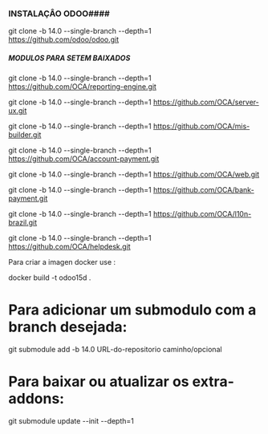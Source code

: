 ### INSTALAÇÂO ODOO####

git clone -b 14.0 --single-branch --depth=1 https://github.com/odoo/odoo.git

##### MODULOS PARA SETEM BAIXADOS ################

git clone -b 14.0 --single-branch --depth=1  https://github.com/OCA/reporting-engine.git


git clone -b 14.0 --single-branch --depth=1  https://github.com/OCA/server-ux.git


git clone -b 14.0 --single-branch --depth=1  https://github.com/OCA/mis-builder.git


git clone -b 14.0 --single-branch --depth=1  https://github.com/OCA/account-payment.git


git clone -b 14.0 --single-branch --depth=1  https://github.com/OCA/web.git



git clone -b 14.0 --single-branch --depth=1  https://github.com/OCA/bank-payment.git



git clone -b 14.0 --single-branch --depth=1  https://github.com/OCA/l10n-brazil.git


git clone -b 14.0 --single-branch --depth=1  https://github.com/OCA/helpdesk.git


Para criar a imagen docker use :

docker build -t  odoo15d .

# Para adicionar um submodulo com a branch desejada:
git submodule add -b 14.0 URL-do-repositorio caminho/opcional


# Para baixar ou atualizar os extra-addons:
git submodule update --init --depth=1
